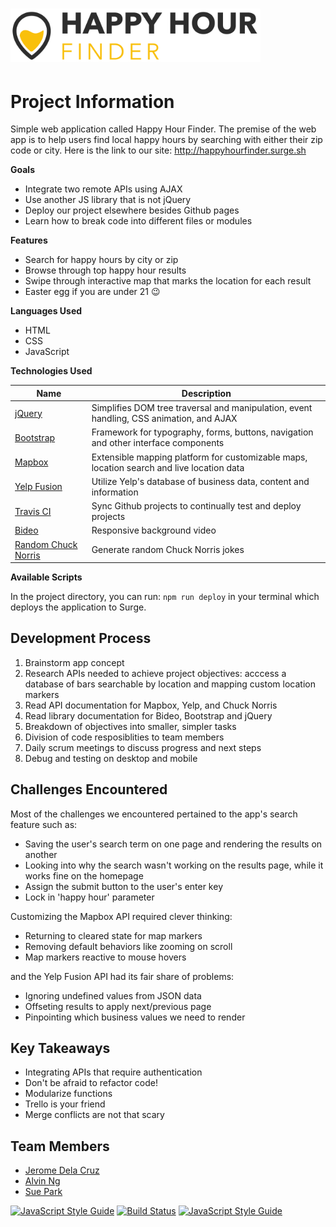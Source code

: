 # <img src="https://github.com/jjdelacruz1/Phase1Project/blob/master/img/logo-dark.png" alt="alt text" width="400">

# Project Information

Simple web application called Happy Hour Finder. The premise of the web app is to help users find local happy hours by searching with either their zip code or city. Here is the link to our site: http://happyhourfinder.surge.sh

**Goals**
- Integrate two remote APIs using AJAX
- Use another JS library that is not jQuery
- Deploy our project elsewhere besides Github pages
- Learn how to break code into different files or modules

**Features**
- Search for happy hours by city or zip
- Browse through top happy hour results
- Swipe through interactive map that marks the location for each result
- Easter egg if you are under 21 :wink:

**Languages Used**
- HTML
- CSS
- JavaScript

**Technologies Used**

| Name | Description |
| --- | --- |
| [jQuery](https://jquery.com/) | Simplifies DOM tree traversal and manipulation, event handling, CSS animation, and AJAX |
| [Bootstrap](https://getbootstrap.com/) | Framework for typography, forms, buttons, navigation and other interface components |
| [Mapbox](https://docs.mapbox.com/api/) | Extensible mapping platform for customizable maps, location search and live location data |
| [Yelp Fusion](https://www.yelp.com/fusion) | Utilize Yelp's database of business data, content and information |
| [Travis CI](https://travis-ci.org/) | Sync Github projects to continually test and deploy projects |
| [Bideo](https://rishabhp.github.io/bideo.js/) | Responsive background video |
| [Random Chuck Norris](https://api.chucknorris.io/) | Generate random Chuck Norris jokes |

**Available Scripts**

In the project directory, you can run:
`npm run deploy`
in your terminal which deploys the application to Surge. 

## Development Process

1. Brainstorm app concept
2. Research APIs needed to achieve project objectives: acccess a database of bars searchable by location and mapping custom location markers
3. Read API documentation for Mapbox, Yelp, and Chuck Norris
4. Read library documentation for Bideo, Bootstrap and jQuery
5. Breakdown of objectives into smaller, simpler tasks
6. Division of code resposiblities to team members
7. Daily scrum meetings to discuss progress and next steps
8. Debug and testing on desktop and mobile

## Challenges Encountered

Most of the challenges we encountered pertained to the app's search feature such as:
- Saving the user's search term on one page and rendering the results on another
- Looking into why the search wasn't working on the results page, while it works fine on the homepage
- Assign the submit button to the user's enter key
- Lock in 'happy hour' parameter

Customizing the Mapbox API required clever thinking:
- Returning to cleared state for map markers
- Removing default behaviors like zooming on scroll
- Map markers reactive to mouse hovers

and the Yelp Fusion API had its fair share of problems:
- Ignoring undefined values from JSON data
- Offseting results to apply next/previous page
- Pinpointing which business values we need to render

## Key Takeaways

- Integrating APIs that require authentication
- Don't be afraid to refactor code!
- Modularize functions
- Trello is your friend
- Merge conflicts are not that scary

## Team Members

- [Jerome Dela Cruz](https://github.com/jjdelacruz1)
- [Alvin Ng](https://github.com/ngalvin93)
- [Sue Park](https://github.com/suepark09)

[![JavaScript Style Guide](https://cdn.rawgit.com/standard/standard/master/badge.svg)](https://github.com/standard/standard)
[![Build Status](https://travis-ci.org/jjdelacruz1/Phase1Project.svg?branch=master)](https://travis-ci.org/jjdelacruz1/Phase1Project)
[![JavaScript Style Guide](https://img.shields.io/badge/code_style-standard-brightgreen.svg)](https://standardjs.com)
